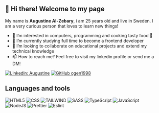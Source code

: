 <h2>👋 Hi there! Welcome to my page</h2>

My name is <b>Augustine Al-Zebary</b>, i am 25 years old and live in Sweden. I am a very curious person that loves to learn new things!

- 👀 I’m interested in computers, programming and cooking tasty food 🍔
- 🌱 I’m currently studying full time to become a frontend developer 
- 💞️ I’m looking to collaborate on educational projects and extend my technical knowledge
- 📫 How to reach me? Feel free to visit my linkedin profile or send me a DM!

[![Linkedin: Augustine](https://img.shields.io/badge/-Augustine-blue?style=flat-square&logo=Linkedin&logoColor=white&link=https://www.linkedin.com/in/augustine-al-zebary-1094a5163/)]([https://www.linkedin.com/in/thaianebraga/](https://www.linkedin.com/in/augustine-al-zebary-1094a5163/))
[![GitHub ogen1998](https://img.shields.io/github/followers/ogen1998?label=follow&style=social)](https://github.com/ogen1998)


<h2>Languages and tools</h2>

![HTML5](https://img.shields.io/badge/HTML5-E34F26?style=for-the-badge&logo=html5&logoColor=white)
![CSS](https://img.shields.io/badge/CSS3-1572B6?style=for-the-badge&logo=css3&logoColor=white)
![TAILWIND](https://img.shields.io/badge/Tailwind-1A2C34?style=for-the-badge&logo=tailwindcss&logoColor=white)
![SASS](https://img.shields.io/badge/Sass-CC6699?style=for-the-badge&logo=sass&logoColor=white)
![TypeScript](https://img.shields.io/badge/TypeScript-007ACC?style=for-the-badge&logo=typescript&logoColor=white)
![JavaScript](https://img.shields.io/badge/JavaScript-323330?style=for-the-badge&logo=javascript&logoColor=F7DF1E)
![NodeJS](https://img.shields.io/badge/Node.js-43853D?style=for-the-badge&logo=node.js&logoColor=white)
![Prettier](https://img.shields.io/badge/prettier-1A2C34?style=for-the-badge&logo=prettier&logoColor=F7BA3E)
![Eslint](https://img.shields.io/badge/eslint-3A33D1?style=for-the-badge&logo=eslint&logoColor=white)







<!---
Ogen1998/Ogen1998 is a ✨ special ✨ repository because its `README.md` (this file) appears on your GitHub profile.
You can click the Preview link to take a look at your changes.
--->
